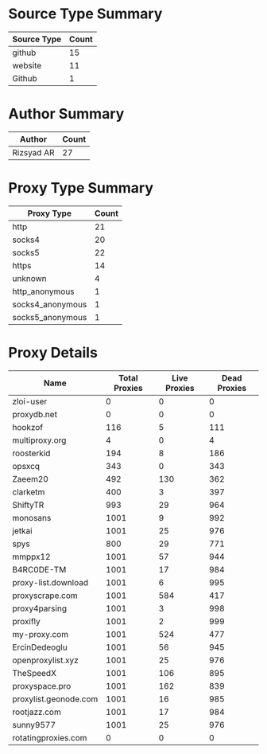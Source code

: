 # Source Type Summary

| Source Type | Count |
|-------------|-------|
| github | 15 |
| website | 11 |
| Github | 1 |


# Author Summary

| Author | Count |
|--------|-------|
| Rizsyad AR | 27 |


# Proxy Type Summary

| Proxy Type | Count |
|------------|-------|
| http | 21 |
| socks4 | 20 |
| socks5 | 22 |
| https | 14 |
| unknown | 4 |
| http_anonymous | 1 |
| socks4_anonymous | 1 |
| socks5_anonymous | 1 |


# Proxy Details

| Name | Total Proxies | Live Proxies | Dead Proxies |
|------|---------------|--------------|---------------|
| zloi-user | 0 | 0 | 0 |
| proxydb.net | 0 | 0 | 0 |
| hookzof | 116 | 5 | 111 |
| multiproxy.org | 4 | 0 | 4 |
| roosterkid | 194 | 8 | 186 |
| opsxcq | 343 | 0 | 343 |
| Zaeem20 | 492 | 130 | 362 |
| clarketm | 400 | 3 | 397 |
| ShiftyTR | 993 | 29 | 964 |
| monosans | 1001 | 9 | 992 |
| jetkai | 1001 | 25 | 976 |
| spys | 800 | 29 | 771 |
| mmppx12 | 1001 | 57 | 944 |
| B4RC0DE-TM | 1001 | 17 | 984 |
| proxy-list.download | 1001 | 6 | 995 |
| proxyscrape.com | 1001 | 584 | 417 |
| proxy4parsing | 1001 | 3 | 998 |
| proxifly | 1001 | 2 | 999 |
| my-proxy.com | 1001 | 524 | 477 |
| ErcinDedeoglu | 1001 | 56 | 945 |
| openproxylist.xyz | 1001 | 25 | 976 |
| TheSpeedX | 1001 | 106 | 895 |
| proxyspace.pro | 1001 | 162 | 839 |
| proxylist.geonode.com | 1001 | 16 | 985 |
| rootjazz.com | 1001 | 17 | 984 |
| sunny9577 | 1001 | 25 | 976 |
| rotatingproxies.com | 0 | 0 | 0 |
